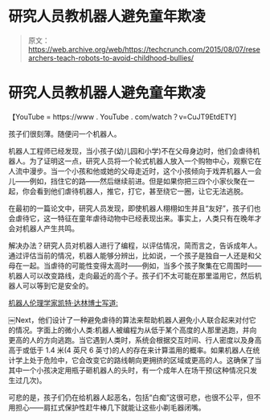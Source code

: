 # 研究人员教机器人避免童年欺凌 

> 原文：<https://web.archive.org/web/https://techcrunch.com/2015/08/07/researchers-teach-robots-to-avoid-childhood-bullies/>

# 研究人员教机器人避免童年欺凌

【YouTube = https://www . YouTube . com/watch？v=CuJT9EtdETY]

孩子们很刻薄。随便问一个机器人。

机器人工程师已经发现，当小孩子(幼儿园和小学)不在父母身边时，他们会虐待机器人。为了证明这一点，研究人员将一个轮式机器人放入一个购物中心，观察它在人流中漫步。当一个小孩和他或她的父母走近时，这个小孩倾向于戏弄机器人一会儿——例如，挡住它的路——然后继续前进。但是如果你把三四个小家伙聚在一起，你会看到他们虐待机器人，推它，打它，甚至绕它一圈，让它无法逃脱。

在最初的一篇论文中，研究人员发现，即使机器人栩栩如生并且“友好”，孩子们也会虐待它，这一特征在童年虐待动物中已经表现出来。事实上，人类只有在晚年才会对机器人产生共鸣。

解决办法？研究人员对机器人进行了编程，以评估情况，简而言之，告诉成年人。通过评估当前的情况，机器人能够分辨出，比如说，一个孩子是独自一人还是和父母在一起。当虐待的可能性变得太高时——例如，当多个孩子聚集在它周围时——机器人可以改变路线，走向最近的高个子。孩子们不太可能在那里滥用它，然后机器人可以等到它是安全的。

[机器人伦理学家凯特·达林博士写道:](https://web.archive.org/web/20230207060819/http://spectrum.ieee.org/automaton/robotics/artificial-intelligence/children-beating-up-robot)

￼Next，他们设计了一种避免虐待的算法来帮助机器人避免小人联合起来对付它的情况。字面上的微小人类:机器人被编程为从低于某个高度的人那里逃跑，并向更高的人的方向逃跑。当它遇到人类时，系统会根据交互时间、行人密度以及身高高于或低于 1.4 米(4 英尺 6 英寸)的人的存在来计算滥用的概率。如果机器人在统计学上处于危险中，它会改变它的路线朝向更拥挤的区域或更高的人。这确保了当其中一个小孩决定用瓶子砸机器人的头时，有一个成年人在场干预(这种情况只发生过几次)。

可悲的是，孩子们仍在给机器人起恶名，包括“白痴”这很可悲，也很不公平，但不用担心——肩扛式保护性赶牛棒几下就能让这些小剃毛器闭嘴。